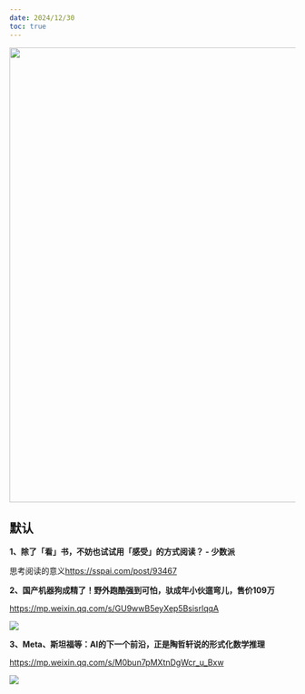 ```yaml
---
date: 2024/12/30
toc: true
---
```


<img src="https://mmbiz.qpic.cn/sz_mmbiz_jpg/KmXPKA19gW88StYxaark42uiaQn04HI9S2sDIxygKmgtuicD0RRHUCuW7B4eMiafxBM8YPBibb0Pn0fvQ4cj54upBA/0?wx_fmt=jpeg" width="800" />

## 默认
**1、除了「看」书，不妨也试试用「感受」的方式阅读？ - 少数派**

思考阅读的意义<https://sspai.com/post/93467>



**2、国产机器狗成精了！野外跑酷强到可怕，驮成年小伙遛弯儿，售价109万**

<https://mp.weixin.qq.com/s/GU9wwB5eyXep5BsisrlqqA>

![](https://mmbiz.qpic.cn/mmbiz_jpg/YicUhk5aAGtB4L2XuuY1kF3FpY17wzSWLFGgH7IllNpTROXo446xjZYF4JzpQM7nobh82wH2kOly5S5T7xBq1uQ/0?wx_fmt=jpeg)

**3、Meta、斯坦福等：AI的下一个前沿，正是陶哲轩说的形式化数学推理**

<https://mp.weixin.qq.com/s/M0bun7pMXtnDgWcr_u_Bxw>

![](https://mmbiz.qpic.cn/sz_mmbiz_jpg/KmXPKA19gW88StYxaark42uiaQn04HI9S2sDIxygKmgtuicD0RRHUCuW7B4eMiafxBM8YPBibb0Pn0fvQ4cj54upBA/0?wx_fmt=jpeg)

